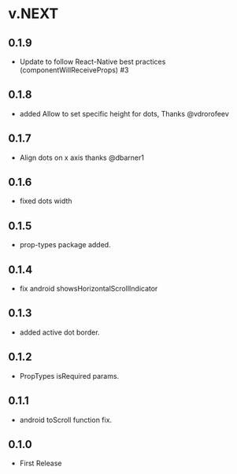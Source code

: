 # v.NEXT

## 0.1.9
* Update to follow React-Native best practices (componentWillReceiveProps) #3

## 0.1.8
* added Allow to set specific height for dots, Thanks @vdrorofeev

## 0.1.7
* Align dots on x axis thanks @dbarner1

## 0.1.6
* fixed dots width

## 0.1.5
* prop-types package added.

## 0.1.4
* fix android showsHorizontalScrollIndicator

## 0.1.3
* added active dot border.

## 0.1.2
* PropTypes isRequired params.

## 0.1.1
* android toScroll function fix.

## 0.1.0
* First Release
